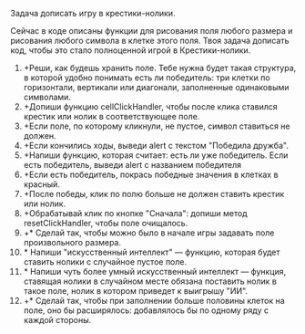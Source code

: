 Задача дописать игру в крестики-нолики.

Сейчас в коде описаны функции для рисования поля любого размера и рисования любого символа в клетке этого поля.
Твоя задача дописать код, чтобы это стало полноценной игрой в Крестики-нолики.

1. +Реши, как будешь хранить поле. Тебе нужна будет такая структура, в которой удобно понимать есть ли победитель: три клетки по горизонтали, вертикали или диагонали, заполненные одинаковыми символами.
2. +Допиши функцию cellClickHandler, чтобы после клика ставился крестик или нолик в соответствующее поле.
3. +Если поле, по которому кликнули, не пустое, символ ставиться не должен.
4. +Если кончились ходы, выведи alert с текстом "Победила дружба".
5. +Напиши функцию, которая считает: есть ли уже победитель. Если есть победитель, выведи alert с названием победителя
6. +Если есть победитель, покрась победные значения в клетках в красный.
7. +После победы, клик по полю больше не должен ставить крестик или нолик.
8. +Обрабатывай клик по кнопке "Сначала": допиши метод resetClickHandler, чтобы поле очищалось.
9. +\* Сделай так, чтобы можно было в начале игры задавать поле произвольного размера.
10. \* Напиши "искусственный интеллект" — функцию, которая будет ставить нолики с случайное пустое поле.
11. \* Напиши чуть более умный искусственный интеллект — функция, ставящая нолики в случайном месте обязана поставить нолик в такое поле, нолик в котором приведет к выигрышу "ИИ".
12. +\* Сделай так, чтобы при заполнении больше половины клеток на поле, оно бы расширялось: добавлялось бы по одному ряду с каждой стороны.

